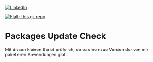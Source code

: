 [![LinkedIn][linkedin-shield]][linkedin-url]

[![Flattr this git repo](http://api.flattr.com/button/flattr-badge-large.png)](https://flattr.com/submit/auto?user_id=ralfes&url=https://github.com/ralfes/chocolatey-packages&title=chocolatey-packages&language=&tags=github&category=software) 


# Packages Update Check
Mit diesen kleinen Script prüfe ich, ob es eine neue Version der von mir paketieren Anwendungen gibt.

[linkedin-shield]: https://img.shields.io/badge/-LinkedIn-black.svg?style=for-the-badge&logo=linkedin&colorB=555
[linkedin-url]: https://linkedin.com/in/ralfes
